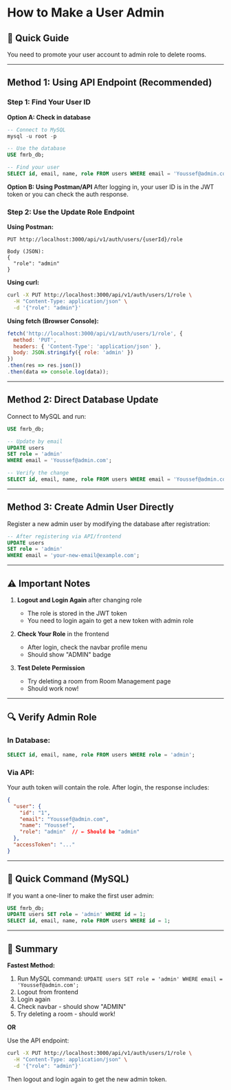 # How to Make a User Admin

## 🎯 Quick Guide

You need to promote your user account to admin role to delete rooms.

---

## Method 1: Using API Endpoint (Recommended)

### Step 1: Find Your User ID

**Option A: Check in database**
```sql
-- Connect to MySQL
mysql -u root -p

-- Use the database
USE fmrb_db;

-- Find your user
SELECT id, email, name, role FROM users WHERE email = 'Youssef@admin.com';
```

**Option B: Using Postman/API**
After logging in, your user ID is in the JWT token or you can check the auth response.

### Step 2: Use the Update Role Endpoint

**Using Postman:**
```
PUT http://localhost:3000/api/v1/auth/users/{userId}/role

Body (JSON):
{
  "role": "admin"
}
```

**Using curl:**
```bash
curl -X PUT http://localhost:3000/api/v1/auth/users/1/role \
  -H "Content-Type: application/json" \
  -d '{"role": "admin"}'
```

**Using fetch (Browser Console):**
```javascript
fetch('http://localhost:3000/api/v1/auth/users/1/role', {
  method: 'PUT',
  headers: { 'Content-Type': 'application/json' },
  body: JSON.stringify({ role: 'admin' })
})
.then(res => res.json())
.then(data => console.log(data));
```

---

## Method 2: Direct Database Update

Connect to MySQL and run:

```sql
USE fmrb_db;

-- Update by email
UPDATE users 
SET role = 'admin' 
WHERE email = 'Youssef@admin.com';

-- Verify the change
SELECT id, email, name, role FROM users WHERE email = 'Youssef@admin.com';
```

---

## Method 3: Create Admin User Directly

Register a new admin user by modifying the database after registration:

```sql
-- After registering via API/frontend
UPDATE users 
SET role = 'admin' 
WHERE email = 'your-new-email@example.com';
```

---

## ⚠️ Important Notes

1. **Logout and Login Again** after changing role
   - The role is stored in the JWT token
   - You need to login again to get a new token with admin role

2. **Check Your Role** in the frontend
   - After login, check the navbar profile menu
   - Should show "ADMIN" badge

3. **Test Delete Permission**
   - Try deleting a room from Room Management page
   - Should work now!

---

## 🔍 Verify Admin Role

### In Database:
```sql
SELECT id, email, name, role FROM users WHERE role = 'admin';
```

### Via API:
Your auth token will contain the role. After login, the response includes:
```json
{
  "user": {
    "id": "1",
    "email": "Youssef@admin.com",
    "name": "Youssef",
    "role": "admin"  // ← Should be "admin"
  },
  "accessToken": "..."
}
```

---

## 🚀 Quick Command (MySQL)

If you want a one-liner to make the first user admin:

```sql
USE fmrb_db;
UPDATE users SET role = 'admin' WHERE id = 1;
SELECT id, email, name, role FROM users WHERE id = 1;
```

---

## 📝 Summary

**Fastest Method:**
1. Run MySQL command: `UPDATE users SET role = 'admin' WHERE email = 'Youssef@admin.com';`
2. Logout from frontend
3. Login again
4. Check navbar - should show "ADMIN"
5. Try deleting a room - should work!

**OR**

Use the API endpoint:
```bash
curl -X PUT http://localhost:3000/api/v1/auth/users/1/role \
  -H "Content-Type: application/json" \
  -d '{"role": "admin"}'
```

Then logout and login again to get the new admin token.

